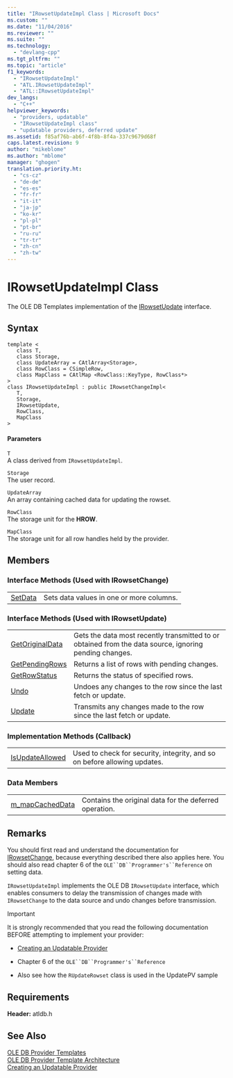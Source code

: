 ```yaml
---
title: "IRowsetUpdateImpl Class | Microsoft Docs"
ms.custom: ""
ms.date: "11/04/2016"
ms.reviewer: ""
ms.suite: ""
ms.technology: 
  - "devlang-cpp"
ms.tgt_pltfrm: ""
ms.topic: "article"
f1_keywords: 
  - "IRowsetUpdateImpl"
  - "ATL.IRowsetUpdateImpl"
  - "ATL::IRowsetUpdateImpl"
dev_langs: 
  - "C++"
helpviewer_keywords: 
  - "providers, updatable"
  - "IRowsetUpdateImpl class"
  - "updatable providers, deferred update"
ms.assetid: f85af76b-ab6f-4f8b-8f4a-337c9679d68f
caps.latest.revision: 9
author: "mikeblome"
ms.author: "mblome"
manager: "ghogen"
translation.priority.ht: 
  - "cs-cz"
  - "de-de"
  - "es-es"
  - "fr-fr"
  - "it-it"
  - "ja-jp"
  - "ko-kr"
  - "pl-pl"
  - "pt-br"
  - "ru-ru"
  - "tr-tr"
  - "zh-cn"
  - "zh-tw"
---
```

# IRowsetUpdateImpl Class
The OLE DB Templates implementation of the [IRowsetUpdate](https://msdn.microsoft.com/en-us/library/ms714401.aspx) interface.  
  
## Syntax  
  
```  
template <  
   class T,   
   class Storage,   
   class UpdateArray = CAtlArray<Storage>,   
   class RowClass = CSimpleRow,   
   class MapClass = CAtlMap <RowClass::KeyType, RowClass*>   
>  
class IRowsetUpdateImpl : public IRowsetChangeImpl<  
   T,   
   Storage,   
   IRowsetUpdate,   
   RowClass,   
   MapClass  
>  
```  
  
#### Parameters  
 `T`  
 A class derived from `IRowsetUpdateImpl`.  
  
 `Storage`  
 The user record.  
  
 `UpdateArray`  
 An array containing cached data for updating the rowset.  
  
 `RowClass`  
 The storage unit for the **HROW**.  
  
 `MapClass`  
 The storage unit for all row handles held by the provider.  
  
## Members  
  
### Interface Methods (Used with IRowsetChange)  
  
|||  
|-|-|  
|[SetData](../../data/oledb/irowsetupdateimpl-setdata.md)|Sets data values in one or more columns.|  
  
### Interface Methods (Used with IRowsetUpdate)  
  
|||  
|-|-|  
|[GetOriginalData](../../data/oledb/irowsetupdateimpl-getoriginaldata.md)|Gets the data most recently transmitted to or obtained from the data source, ignoring pending changes.|  
|[GetPendingRows](../../data/oledb/irowsetupdateimpl-getpendingrows.md)|Returns a list of rows with pending changes.|  
|[GetRowStatus](../../data/oledb/irowsetupdateimpl-getrowstatus.md)|Returns the status of specified rows.|  
|[Undo](../../data/oledb/irowsetupdateimpl-undo.md)|Undoes any changes to the row since the last fetch or update.|  
|[Update](../../data/oledb/irowsetupdateimpl-update.md)|Transmits any changes made to the row since the last fetch or update.|  
  
### Implementation Methods (Callback)  
  
|||  
|-|-|  
|[IsUpdateAllowed](../../data/oledb/irowsetupdateimpl-isupdateallowed.md)|Used to check for security, integrity, and so on before allowing updates.|  
  
### Data Members  
  
|||  
|-|-|  
|[m_mapCachedData](../../data/oledb/irowsetupdateimpl-m-mapcacheddata.md)|Contains the original data for the deferred operation.|  
  
## Remarks  
 You should first read and understand the documentation for [IRowsetChange](https://msdn.microsoft.com/en-us/library/ms715790.aspx), because everything described there also applies here. You should also read chapter 6 of the `OLE``DB``Programmer's``Reference` on setting data.  
  
 `IRowsetUpdateImpl` implements the OLE DB `IRowsetUpdate` interface, which enables consumers to delay the transmission of changes made with `IRowsetChange` to the data source and undo changes before transmission.  
  
> [!IMPORTANT]
>  It is strongly recommended that you read the following documentation BEFORE attempting to implement your provider:  
  
-   [Creating an Updatable Provider](../../data/oledb/creating-an-updatable-provider.md)  
  
-   Chapter 6 of the `OLE``DB``Programmer's``Reference`  
  
-   Also see how the `RUpdateRowset` class is used in the UpdatePV sample  
  
## Requirements  
 **Header:** atldb.h  
  
## See Also  
 [OLE DB Provider Templates](../../data/oledb/ole-db-provider-templates-cpp.md)   
 [OLE DB Provider Template Architecture](../../data/oledb/ole-db-provider-template-architecture.md)   
 [Creating an Updatable Provider](../../data/oledb/creating-an-updatable-provider.md)